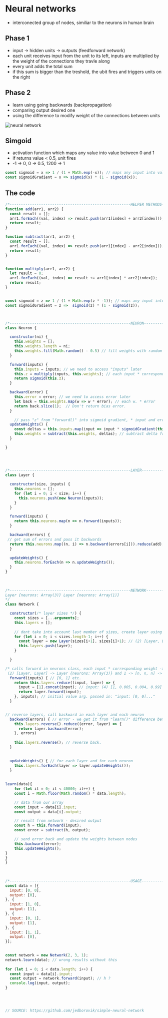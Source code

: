 # Neural networks
* interconected group of nodes, similiar to the neurons in human brain

## Phase 1
* input -> hidden units -> outputs (feedforward network)
* each unit receives input from the unit to its left, inputs are multiplied by the weight of the connections they travle along
* every unit adds the total sum
* if this sum is bigger than the treshold, the ubit fires and triggers units on the right

## Phase 2
* learn using going backwards (backpropagation)
* comparing output desired one
* using the difference to modify weight of the connections between units  

![neural network](https://upload.wikimedia.org/wikipedia/commons/thumb/4/46/Colored_neural_network.svg/296px-Colored_neural_network.svg.png)

## Simgoid 
* activation function which maps any value into value between 0 and 1
* if returns value < 0.5, unit fires
* -1 -> 0, 0 -> 0.5, 1200 -> 1

```js
const sigmoid = x => 1 / (1 + Math.exp(-x)); // maps any input into value between 0 and 1
const sigmoidGradient = x => sigmoid(x) * (1 - sigmoid(x));
```


                  
## The code
```js
/*------------------------------------------------------HELPER METHODS----------------------------------------------------------*/
function add(arr1, arr2) {  
  const result = [];
  arr1.forEach((val, index) => result.push(arr1[index] + arr2[index]));
  return result;
}

function subtract(arr1, arr2) {
  const result = [];
  arr1.forEach((val, index) => result.push(arr1[index] - arr2[index]));
  return result;
}


function multiply(arr1, arr2) {
  let result = 0;
  arr1.forEach((val, index) => result += arr1[index] * arr2[index]);
  return result;
}


const sigmoid = z => 1 / (1 + Math.exp(z * -1)); // maps any input into value between 0 and 1
const sigmoidGradient = z =>  sigmoid(z) * (1 - sigmoid(z));



/*------------------------------------------------------NEURON----------------------------------------------------------*/
class Neuron {

  constructor(ni) {
    this.weights = [];
    this.weights.length = ni;
    this.weights.fill(Math.random() - 0.5) // fill weights with random numbers
  }

  forward(inputs) {
    this.inputs = inputs; // we need to access "inputs" later
    this.z = multiply(inputs, this.weights); // each input * corresponding weight
    return sigmoid(this.z);
  }

  backward(error) {
    this.error = error; // we need to access error later
    let back = this.weights.map(w => w * error); // each w. * error
    return back.slice(1);  // Don't return bias error.
  }

    // pass "z" from "forward()" into sigmoid gradient, * input and error
  updateWeights() {
    const deltas = this.inputs.map(input => input * sigmoidGradient(this.z) * this.error * .5); // Step size
    this.weights = subtract(this.weights, deltas); // subtract delta from this.weights
  }

}

    
    
    
/*------------------------------------------------------LAYER----------------------------------------------------------*/
class Layer {

  constructor(size, inputs) {
    this.neurons = [];
    for (let i = 0; i < size; i++) {
      this.neurons.push(new Neuron(inputs));
    } 
  }

  forward(inputs) {
    return this.neurons.map(n => n.forward(inputs)); 
  }

  backward(errors) {
 // get sum of errors and pass it backwards
  return this.neurons.map((n, i) => n.backward(errors[i])).reduce(add);
  }

  updateWeights() {
    this.neurons.forEach(n => n.updateWeights());
  }
}
    
    
    
/*------------------------------------------------------NETWORK---------------------------------------------------------
Layer {neurons: Array(3)} Layer {neurons: Array(1)}
*/
class Network {

  constructor(/* layer sizes */) {
    const sizes = [...arguments];
    this.layers = [];
      
    // dont take into account last member of sizes, create layer using sizes args and push it to "layers"  
    for (let i = 0; i < sizes.length-1; i++) {
      const layer = new Layer(sizes[i+1], sizes[i]+1); // (2) [Layer, Layer] -> Layer {neurons: Array(3)} and ...(1)
      this.layers.push(layer);
    }

  }

/* calls forward in neurons class, each input * corresponding weight -> sum passed into sigmoid
 (2) [Layer, Layer] -> Layer {neurons: Array(3)} and 1 -> [n, n, n] -> N {weights, input, z, error} */
  forward(inputs) { // [0, 1] etc.
    return this.layers.reduce((input, layer) => {
      input = [1].concat(input); // input: (4) [1, 0.005, 0.004, 0.99] (3) [1, 0, 0] (add bias to it)
      return layer.forward(input);
    }, inputs); // initial value arg. passed in: "input: [0, 0]..."
  }


// reverse layers, call backward in each layer and each neuron
  backward(errors) { // error - we get it from "learn()" difference between desired output and our output
    this.layers.reverse().reduce((error, layer) => {
      return layer.backward(error);
    }, errors)
      
    this.layers.reverse(); // reverse back.
  }

    
  updateWeights() { // for each layer and for each neuron
    this.layers.forEach(layer => layer.updateWeights());
  }
    
    
learn(data){
    for (let it = 0; it < 40000; it++) {
    const i = Math.floor(Math.random() * data.length);

    // data from our array
    const input = data[i].input;
    const output = data[i].output;

    // result from network - desired output
    const h = this.forward(input);
    const error = subtract(h, output);

    // send error back and update the weights between nodes
    this.backward(error);
    this.updateWeights();
}
}
}
    
    
    
/*------------------------------------------------------USAGE----------------------------------------------------------*/
const data = [{
  input: [0, 0],
  output: [0],
}, {
  input: [1, 0],
  output: [1],
}, {
  input: [0, 1],
  output: [1],
}, {
  input: [1, 1],
  output: [0],
}];

 
const network = new Network(2, 3, 1);
network.learn(data); // wrong results without this
    
for (let i = 0; i < data.length; i++) {
  const input = data[i].input;
  const output = network.forward(input); // h ?
  console.log(input, output);
}

    
    

// SOURCE: https://github.com/jedborovik/simple-neural-network

```

